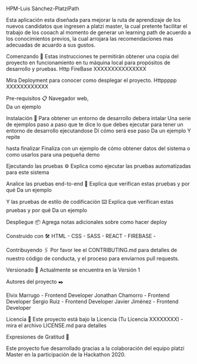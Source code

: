 

HPM-Luis Sánchez-PlatziPath

Esta aplicación esta diseñada para mejorar la ruta de aprendizaje de los nuevos candidatos que ingresen a platzi master, la cual pretente facilitar el trabajo de los cooach al momento de generar un learning path de acuerdo a los conocimientos previos, la cual arrojara las recomendaciones mas adecuadas de acuardo a sus gustos.   

Comenzando 🚀
Estas instrucciones te permitirán obtener una copia del proyecto en funcionamiento en tu máquina local para propósitos de desarrollo y pruebas.
Http FireBase XXXXXXXXXXXXXXX

Mira Deployment para conocer como desplegar el proyecto.
Httppppp XXXXXXXXXXXX

Pre-requisitos 📋
Navegador web,  
Da un ejemplo

Instalación 🔧
Para obtener un entorno de desarrollo debera intalar 
Una serie de ejemplos paso a paso que te dice lo que debes ejecutar para tener un entorno de desarrollo ejecutandose
Dí cómo será ese paso
Da un ejemplo
Y repite

hasta finalizar
Finaliza con un ejemplo de cómo obtener datos del sistema o como usarlos para una pequeña demo

Ejecutando las pruebas ⚙️
Explica como ejecutar las pruebas automatizadas para este sistema

Analice las pruebas end-to-end 🔩
Explica que verifican estas pruebas y por qué
Da un ejemplo

Y las pruebas de estilo de codificación ⌨️
Explica que verifican estas pruebas y por qué
Da un ejemplo

Despliegue 📦
Agrega notas adicionales sobre como hacer deploy

Construido con 🛠️
HTML - 
CSS -
SASS -
REACT - 
FIREBASE -

Contribuyendo 🖇️
Por favor lee el CONTRIBUTING.md para detalles de nuestro código de conducta, y el proceso para enviarnos pull requests.


Versionado 📌
Actualmente se encuentra en la Versión 1

Autores del proyecto ✒️

Elvix Marrugo - Frontend Developer
Jonathan Chamorro - Frontend Developer
Sergio Ruiz  - Frontend Developer
Javier Jiménez - Frontend Developer

Licencia 📄
Este proyecto está bajo la Licencia (Tu Licencia XXXXXXXX) - mira el archivo LICENSE.md para detalles

Expresiones de Gratitud 🎁

Este proyecto fue desarrollado gracias a la colaboración del equipo platzi Master en la participación de la Hackathon 2020.


